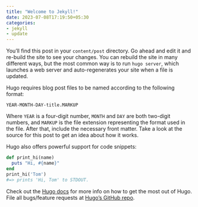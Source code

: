 ```yaml
---
title: "Welcome to Jekyll!"
date: 2023-07-08T17:19:50+05:30
categories: 
- jekyll 
- update
---
```


You’ll find this post in your `content/post` directory. Go ahead and edit it and re-build the site to see your changes. You can rebuild the site in many different ways, but the most common way is to run `hugo server`, which launches a web server and auto-regenerates your site when a file is updated.

Hugo requires blog post files to be named according to the following format:

`YEAR-MONTH-DAY-title.MARKUP`

Where `YEAR` is a four-digit number, `MONTH` and `DAY` are both two-digit numbers, and `MARKUP` is the file extension representing the format used in the file. After that, include the necessary front matter. Take a look at the source for this post to get an idea about how it works.

Hugo also offers powerful support for code snippets:

```ruby
def print_hi(name)
  puts "Hi, #{name}"
end
print_hi('Tom')
#=> prints 'Hi, Tom' to STDOUT.
```

Check out the [Hugo docs][hugo-docs] for more info on how to get the most out of Hugo. File all bugs/feature requests at [Hugo’s GitHub repo][hugo-gh].

[hugo-docs]: https://gohugo.io/documentation/
[hugo-gh]:   https://github.com/gohugoio/hugo